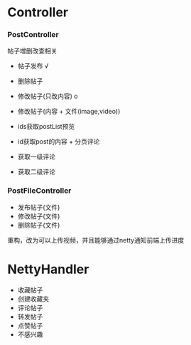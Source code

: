 # Controller
### PostController
帖子增删改查相关

* 帖子发布                              √
* 删除帖子
* 修改帖子(只改内容)                      o
* 修改帖子(内容 + 文件(image,video))

* ids获取postList预览
* id获取post的内容 + 分页评论
* 获取一级评论
* 获取二级评论

### PostFileController
* 发布帖子(文件)
* 修改帖子(文件)
* 删除帖子(文件)

重构，改为可以上传视频，并且能够通过netty通知前端上传进度

# NettyHandler
* 收藏帖子
* 创建收藏夹
* 评论帖子
* 转发帖子
* 点赞帖子
* 不感兴趣
